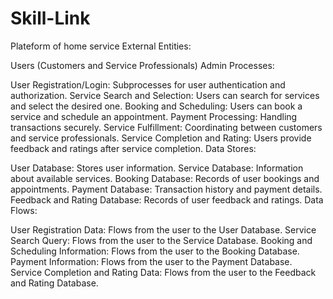 # Skill-Link
Plateform of home service
External Entities:

Users (Customers and Service Professionals)
Admin
Processes:

User Registration/Login:
Subprocesses for user authentication and authorization.
Service Search and Selection:
Users can search for services and select the desired one.
Booking and Scheduling:
Users can book a service and schedule an appointment.
Payment Processing:
Handling transactions securely.
Service Fulfillment:
Coordinating between customers and service professionals.
Service Completion and Rating:
Users provide feedback and ratings after service completion.
Data Stores:

User Database:
Stores user information.
Service Database:
Information about available services.
Booking Database:
Records of user bookings and appointments.
Payment Database:
Transaction history and payment details.
Feedback and Rating Database:
Records of user feedback and ratings.
Data Flows:

User Registration Data:
Flows from the user to the User Database.
Service Search Query:
Flows from the user to the Service Database.
Booking and Scheduling Information:
Flows from the user to the Booking Database.
Payment Information:
Flows from the user to the Payment Database.
Service Completion and Rating Data:
Flows from the user to the Feedback and Rating Database.
